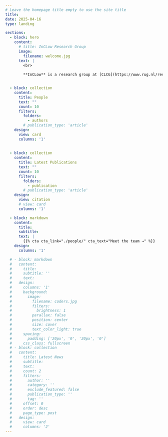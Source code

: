 ```yaml
---
# Leave the homepage title empty to use the site title
title:
date: 2025-04-16
type: landing

sections:
  - block: hero
    content:
      # title: InCLow Research Group
      image:
        filename: welcome.jpg
      text: |
        <br>
        
        **InCLow** is a research group at [CLCG](https://www.rug.nl/research/clcg/research/cl/members/list-of-members), University of Groningen. We are a thriving team interested in (Multilingual) LM, model interpretability, and efficient training (BabyLM challenges).


  - block: collection
    content:
      title: People
      text: ""
      count: 10
      filters:
        folders:
          - authors
        # publication_type: 'article'
    design:
      view: card
      columns: '1'
    
    
  - block: collection
    content:
      title: Latest Publications
      text: ""
      count: 10
      filters:
        folders:
          - publication
        # publication_type: 'article'
    design:
      view: citation
      # view: card
      columns: '1'

  - block: markdown
    content:
      title:
      subtitle:
      text: |
        {{% cta cta_link="./people/" cta_text="Meet the team →" %}}
    design:
      columns: '1'

  # - block: markdown
  #   content:
  #     title:
  #     subtitle: ''
  #     text:
  #   design:
  #     columns: '1'
  #     background:
  #       image: 
  #         filename: coders.jpg
  #         filters:
  #           brightness: 1
  #         parallax: false
  #         position: center
  #         size: cover
  #         text_color_light: true
  #     spacing:
  #       padding: ['20px', '0', '20px', '0']
  #     css_class: fullscreen
  # - block: collection
  #   content:
  #     title: Latest News
  #     subtitle:
  #     text:
  #     count: 2
  #     filters:
  #       author: ''
  #       category: ''
  #       exclude_featured: false
  #       publication_type: ''
  #       tag: ''
  #     offset: 0
  #     order: desc
  #     page_type: post
  #   design:
  #     view: card
  #     columns: '2'
---
```

